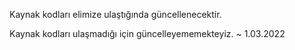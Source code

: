 Kaynak kodları elimize ulaştığında güncellenecektir.

Kaynak kodları ulaşmadığı için güncelleyememekteyiz. ~ 1.03.2022
